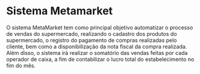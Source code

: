 # Sistema Metamarket

O sistema MetaMarket tem como principal objetivo automatizar o processo de vendas do supermercado, realizando o cadastro dos produtos do supermercado, o registro do pagamento de compras realizadas pelo cliente, bem como a disponibilização da nota fiscal da compra realizada. Além disso, o sistema irá realizar o somatório das vendas feitas por cada operador de caixa, a fim de contabilizar o lucro total do estabelecimento no fim do mês.
